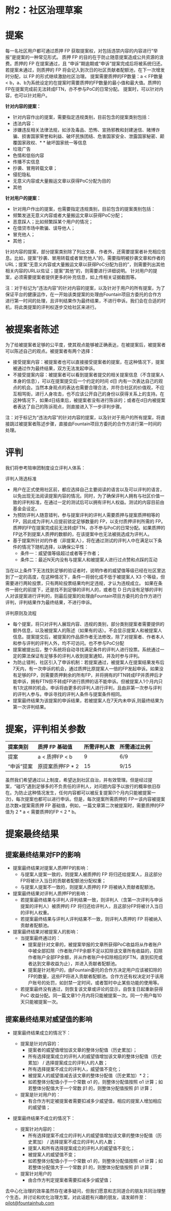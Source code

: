 # 附2：社区治理草案
# 提案
每一名社区用户都可通过质押 FP 获取提案权，对包括违禁内容的内容进行“举报”是提案的一种常见形式。 质押 FP 的目的在于防止随意提案造成公共资源的浪费。质押的 FP 在提案通过，且 “申诉”期逾期或“申诉”提案完成后将被系统归还。若提案未通过，则质押的 FP 将会记入到次日的社区贡献者配额池，在下一次增发时分配，以 FP 的形式继续激励社区治理。
提案需要质押的FP数量：a < FP数量 < b，a、b为系统设定的在提案时需要质押的FP数量的最小值和最大值。质押的FP在提案完成前无法转成FTN，亦不参与PoC的日常分配。
提案时，可以针对内容，也可以针对用户。

**针对内容的提案：**
* 针对内容作出的提案，需要指定违规类别，目前包含的提案类别包括：
* 违法内容：
* 涉嫌违反相关法律法规，如涉及毒品、恐怖、宣扬邪教和封建迷信、赌博诈骗、损害国家荣誉和利益、破坏民族团结、危害国家安全、泄露国家秘密、颠覆国家政权、* * 破坏国家统一等信息
* 垃圾广告
* 色情和低俗内容
* 传播不实信息
* 抄袭、冒用转载文章；
* 侵犯隐私
* 无意义内容或大量搬运文章以获得PoC分配为目的
* 其他

**针对用户的提案：**
* 针对用户作出的提案，也需要指定违规类别，目前包含的提案类别包括：
* 频繁发送无意义内容或者大量搬运文章以获得PoC分配；
* 恶意踩人；比如频繁踩某个用户的情况；
* 在借贷市场中欺骗、误导他人；
* 冒充他人；
* 其他；

针对内容的提案，部分提案类别除了列出文章、作者外，还需要提案者补充相应信息。比如，提案“抄袭、冒用转载或者冒充他人”的，需要指明被抄袭文章和作者的URL；提案“无意义内容或大量搬运文章以获得PoC分配为目的”，则需要列出其他相关内容的URL以佐证；提案“其他”的，则需要进行详细说明。
针对用户的提案，必须需要提案者提供更多的补充信息，如上传相关证据截图等。

注：对于标记为“违法内容”的针对内容的提案，以及针对于用户的所有提案，为了保证平台的健康运作，在一开始该类提案的处理由Fountain项目方委托的合作方进行第一时间的处理，且评判结果作为最终结果，不进行申诉。我们会在合适的时机，将此类提案的评判权逐步交给社区来进行。

# 被提案者陈述

为了给被提案者足够的公平度，使其观点能够被正确表达，在被提案后，被提案者可以陈述自己的观点。被提案者有两个选择：
* 接受提案内容：被提案者也可以直接接受提案者的提案，在这种情况下，提案被通过作为最终结果，双方无法发起申诉。
* 不接受提案内容：被提案者可以看到提案者提交的相关提案信息（不含提案人本身的信息），可以在提案提交后一个约定的时间 d日 内有一次表达自己的观点的机会。当然本身观点的表达也需要合理合法，并符合社区的价值观，不应互相骂街，进行人身攻击，也不应该公开自己的身份以获得关系上的支持。在这种情况下，如果d日结束后，被提案者没有进行陈诉的；或者在d日内被提案者表达了自己的陈诉观点，则直接进入下一步评判步骤。

注：对于标记为“违法内容”的针对内容的提案，以及针对于用户的所有提案，将直接跳过被提案者陈述步骤，直接由Fountain项目方委托的合作方进行第一时间的处理。

# 评判
我们将参考陪审团制度设立评判人体系：

评判人筛选标准
* 用户在正式使用社区前，都应选择自己主要阅读的语言以及可以评判的语言，以免出现无法阅读提案内容的情况。同时，为了确保评判人拥有与社区价值一致的评判标准，在通过一定的测试后可以拥有评判人权益。测试的内容目前由基金会设定。
* 为预防评判人随意错判，参与提案评判的评判人需要质押与提案质押相等的 FP，因此成为评判人应提前锁定足够数量的 FP，以支付质押评判所需的 FP。质押的FP在提案完成前无法转成FTN，亦不参与PoC的日常分配。如果质押的FP达不到提案人质押的数额的，在该提案中也无法被挑选成为评判人。
* 基于提案所针对的作者（非提案人），将在通过测试的评判人中在满足以下条件的情况下随机选择，以确保公平性：
  * 条件一：威望值等级超过或者等于作者；
  * 条件二：最近N天内没有与提案人和被提案人进行过点赞和点踩的互动

当在以上条件下无法找到足够的验证者时，说明作者的威望值等级已经在社区里达到了一定的高度，在这种情况下，条件一将弱化成不低于被提案人  X3 个等级，但需要进行两轮投票，只有两轮投票结果均判定违规，才认为违规成立。
如果在条件一弱化的前提下，还是找不到足够的评判人的，或者在 D 日内没有足够的评判人对该提案进行评判的，则最后提案的处理由Fountain项目方委托的合作方进行评判，评判结果作为最终结果，不进行申诉。

评判原则及流程
* 每个提案，将只对评判人展现内容、违规的类别，部分类别提案者需要提供的额外信息，以及被提案人的陈述（如果有的话）。不会显示提案人和被提案人信息。提案提交后，被提案的作品原作者无法修改，除了对提案者、作者本人和参与评判的评判人外，均不可访问。也不参与PoC分配
* 提案被提出后，整个系统将自动寻找满足条件的评判人进行投票。系统通过一定的算法保证有足够多的评判人收到提案通知，并及时参与评判。
* 为防止错判，社区引入了申诉机制：若提案通过，被提案人在提案结果发布后7天内，有一次申诉的机会，通过质押比原提案人一倍的FP发起申诉。如果没有足够的FP，则需要质押剩余的所有FP，并将拥有的FTN转成FP并质押后才能申诉，拥有FTN但不转成FP进行质押的话不能申诉。但被提案人1个月内只有1次这样的机会。申诉将由更多的评判人进行评判，且由非第一次参与评判的评判人参与。申诉寻找的评判人条件与提案条件相同。
* 提案最终结果为该提案的申诉结果，若被提案人在7天内未申诉,则最终结果为第一次评判结果。

# 提案，评判相关参数

| 提案类别   | 质押 FP 基础值   | 所需评判人数   | 所需通过比例   | 
|:----|:----|:----|:----|
| 提案   | a < 质押FP < b | 9   | 6/9   | 
| “申诉”提案   | 原提案质押FP * 2 | 15   | 9/15   | 

虽然我们希望通过以上制度，希望达到社区自治，并有效管理。但是经过提案，“碰巧”遇到足够多的不负责任的评判人，对问题内容予以放行的概率依旧存在。为防止这种情况发生，任何内容都可以被反复提案(1个月内只能被提案一次)，每次提案也都可以进行申诉。但是，每次提案所需质押的 FP＝该内容被提案总次数×提案需质押 FP 基础值，例如，一篇文章第二次被提案时，需要质押的FP值为 2 * a < 需要质押的FP < 2 * b。

# 提案最终结果

## 提案最终结果对FP的影响
* 提案最终结果对提案人质押FP的影响：
  * 与提案人提案一致的，则提案人被质押的 FP 将归还给提案人，且这部分FP将被计入当日的贡献者配额池分配权重；
  * 与提案人提案不一致的，则提案人质押的 FP 将被纳入贡献者配额池。
* 提案最终结果对评判人质押FP的影响：
  * 若提案最终结果与评判人评判结果一致，则评判人（含第一次评判与申诉提案的评判人）被质押的 FP 将归还给评判人，且这部分FP将被计入当日的评判人权重。
  * 若提案最终结果与评判人评判结果不一致，则评判人质押的 FP 将被纳入贡献者配额池。
* 提案最终结果对被提案人的影响：
  * 当提案最终通过的：
    * 提案是针对文章的，被提案举报的文章所获得PoC收益将从作者账户中被全部扣除（作者账户FP余额不足以扣除该文章所有收益的，扣除作者账户全部FP余额，并从作者账户中扣除相应的FTN，直到扣完或者达到文章收益为止），并进入贡献者配额池。
    * 提案是针对用户的，由Fountain委托的合作方决定用户应该被扣除的FP的数量，这些FP将进入贡献者配额池。合作方还有权决定对于该用户账号的处罚，如封禁一定时间，或者暂时中止某些功能的使用等。
  * 若提案最终没有通过，则恢复该文章或评论的显示，自恢复日起重新获得 PoC 收益分配。同一篇文章1个月内将只能被提案一次。同一个用户每10天只能被提案一次。

## 提案最终结果对威望值的影响
* 提案最终结果成立的情况下：
  * 提案是针对内容的：
    * 提案者的威望值增加该文章的整体分配值（历史累加）；
    * 所有选择提案成立的评判人的威望值增加该文章的整体分配值（历史累加） /  选择提案成立的评判人的人数；
    * 所有选择提案不成立的评判人，威望值不变化；
    * 被提案人的威望值减去该文章的整体分配值（历史累加）* 2；
    * 如若整体分配值小于一个常数 α1 的，则整体分配值按照 α1 计算；如若整体分配值大于一个常数 β1 的，则整体分配值按照 β1 计算；
  * 提案是针对用户的：
    * 有合作方判定被提案者需要扣减多少威望值，相应的提案人增加相应的威望值；

* 提案最终结果不成立的情况下：
  * 提案针对内容的：
    * 所有选择提案不成立的评判人的威望值增加该文章的整体分配值（历史累加） /  选择提案不成立的评判人的人数；
    * 提案人和所有选择提案成立的评判人的威望值不变化；
    * 被提案人的威望值不变；
    * 如若整体分配值小于一个常数 α1 的，则整体分配值按照 α1 计算；如若整体分配值大于一个常数 β1 的，则整体分配值按照 β1 计算；
  * 提案针对用户的
    * 由合作方判定提案者需要扣减多少威望值；

去中心化治理的效率虽然存在诸多疑问，但我们愿意和志同道合的朋友共同治理整个生态，并讨论和优化治理方案，对此话题有兴趣的朋友，请发邮件至：pilot@fountainhub.com
